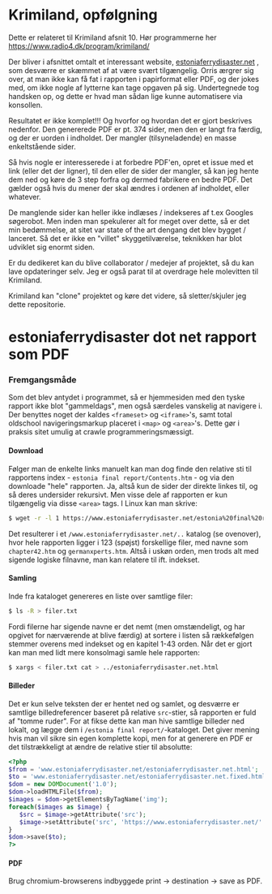 # Krimiland, opfølgning
Dette er relateret til Krimiland afsnit 10. Hør programmerne her https://www.radio4.dk/program/krimiland/

Der bliver i afsnittet omtalt et interessant website, [estoniaferrydisaster.net](https:/www.estoniaferrydisaster.net)
, som desværre er skæmmet af at være svært tilgængelig. Orris ærgrer sig over, at man ikke kan få fat i rapporten i papirformat eller PDF, og der jokes med, om ikke nogle af lytterne kan tage opgaven på sig. Undertegnede tog handsken op, og dette er hvad man sådan lige kunne automatisere via konsollen. 

Resultatet er ikke komplet!!! Og hvorfor og hvordan det er gjort beskrives nedenfor. Den genererede PDF er pt. 374 sider, men den er langt fra færdig, og der er uorden i indholdet. Der mangler (tilsyneladende) en masse enkeltstående sider. 

Så hvis nogle er interesserede i at forbedre PDF'en, opret et issue med et link (eller det der ligner), til den eller de sider der mangler, så kan jeg hente dem ned og køre de 3 step forfra og dermed fabrikere en bedre PDF. Det gælder også hvis du mener der skal ændres i ordenen af indholdet, eller whatever. 

De manglende sider kan heller ikke indlæses / indekseres af t.ex Googles søgerobot. Men inden man spekulerer alt for meget over dette, så er det min bedømmelse, at sitet var state of the art dengang det blev bygget / lanceret. Så det er ikke en "villet" skyggetilværelse, teknikken har blot udviklet sig enormt siden.
 
Er du dedikeret kan du blive collaborator / medejer af projektet, så du kan lave opdateringer selv. Jeg er også parat til at overdrage hele molevitten til Krimiland. 

Krimiland kan "clone" projektet og køre det videre, så sletter/skjuler jeg dette repositorie.


# estoniaferrydisaster dot net rapport som PDF

### Fremgangsmåde

Som det blev antydet i programmet, så er hjemmesiden med den tyske rapport ikke blot "gammeldags", men også særdeles vanskelig at navigere i. Der benyttes noget der kaldes `<frameset>` og `<iframe>`'s, samt total oldschool navigeringsmarkup placeret i `<map>` og `<area>`'s. Dette gør i praksis sitet umulig at crawle programmeringsmæssigt.


#### Download
Følger man de enkelte links manuelt kan man dog finde den relative sti til rapportens index - `estonia final report/Contents.htm` - og via den downloade "hele" rapporten. Ja, altså kun de sider der direkte linkes til, og så deres undersider rekursivt. Men visse dele af rapporten er kun tilgængelig via disse `<area>` tags. I Linux kan man skrive:

```bash
$ wget -r -l 1 https://www.estoniaferrydisaster.net/estonia%20final%20report/Contents.htm
```

Det resulterer i et `/www.estoniaferrydisaster.net/..` katalog (se ovenover), hvor hele rapporten ligger i 123 (spøjst) forskellige filer, med navne som `chapter42.htm` og `germanxperts.htm`. Altså i uskøn orden, men trods alt med sigende logiske filnavne, man kan relatere til ift. indekset.

#### Samling
Inde fra kataloget genereres en liste over samtlige filer:

```bash
$ ls -R > filer.txt
```

Fordi filerne har sigende navne er det nemt (men omstændeligt, og har opgivet for nærværende at blive færdig) at sortere i listen så rækkefølgen stemmer overens med indekset og en kapitel 1-43 orden. Når det er gjort kan man med lidt mere konsolmagi samle hele rapporten: 

```bash
$ xargs < filer.txt cat > ../estoniaferrydisaster.net.html
```
#### Billeder
Det er kun selve teksten der er hentet ned og samlet, og desværre er samtlige billedreferencer baseret på relative `src`-stier, så rapporten er fuld af "tomme ruder".  For at fikse dette kan man hive samtlige billeder ned lokalt, og lægge dem i `/estonia final report/`-kataloget. Det giver mening hvis man vil sikre sin egen komplette kopi, men for at generere en PDF er det tilstrækkeligt at ændre de relative stier til absolutte:

```php
<?php
$from = 'www.estoniaferrydisaster.net/estoniaferrydisaster.net.html';
$to = 'www.estoniaferrydisaster.net/estoniaferrydisaster.net.fixed.html';
$dom = new DOMDocument('1.0');
$dom->loadHTMLFile($from);
$images = $dom->getElementsByTagName('img');
foreach($images as $image) {
   $src = $image->getAttribute('src'); 
   $image->setAttribute('src', 'https://www.estoniaferrydisaster.net/'.$src);
}
$dom->save($to);
?>
```

#### PDF
Brug chromium-browserens indbyggede print -> destination -> save as PDF. 

